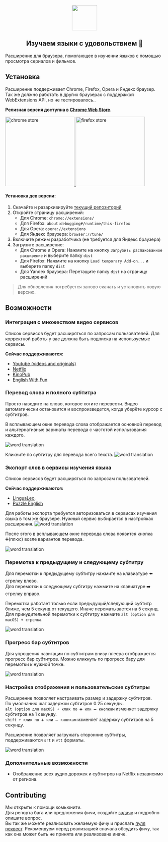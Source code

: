 <p align="center">
  <img height="80" src="./logo.png">
</p>
<p align="center">
  <h2 align="center">Изучаем языки с удовольствием 🎉</h2>
</p>

Расширение для браузера, помогающее в изучении языков с помощью просмотра сериалов и фильмов.

## Установка

Расширение поддерживает Chrome, Firefox, Opera и Яндекс браузер. Так же должно работать в других браузерах с поддержкой WebExtensions API, но не тестировалось..

**Релизная версия доступна в [Chrome Web Store](https://chrome.google.com/webstore/detail/easysubs/ocelmccppkcibiflhhepafdjjomimddf?utm_source=github&utm_medium=social&utm_campaign=github).**

<a href="https://chrome.google.com/webstore/detail/easysubs/ocelmccppkcibiflhhepafdjjomimddf?utm_source=github&utm_medium=social&utm_campaign=github" target="_blank">
  <img src="./docs/img/chrome-store.png" alt="chrome store" width="220px">
</a>
<span width="50px"heigh="10px" display="block"></span>
<span width="50px"heigh="10px" display="block"></span>
<span width="50px"heigh="10px" display="block"></span>
<span width="50px"heigh="10px" display="block"></span>
<span width="50px"heigh="10px" display="block"></span>
<span width="50px"heigh="10px" display="block"></span>
<a href="https://addons.mozilla.org/ru/firefox/addon/easysubs/?utm_source=easysubsco&utm_medium=social&utm_campaign=github"
  class="btn -store cover__store" target="_blank">
  <img src="./docs/img/firefox-store.svg" alt="firefox store" width="220px">
</a>


#### Установка дев версии:

1. Скачайте и разархивируйте [текущий репозиторий](https://github.com/Nitrino/easysubs/archive/master.zip)
2. Откройте страницу расширений:
    * Для Chrome: `chrome://extensions/`
    * Для Firefox: `about:debugging#/runtime/this-firefox`
    * Для Opera: `opera://extensions`
    * Для Яндекс браузера: `browser://tune/`
3. Включите режим разработчика (не требуется для Яндекс браузера)
4. Загрузите расширение:
    * Для Chrome и Opera: Нажмите на кнопку `Загрузить распакованное расширение` и выберите папку `dist`
    * Для Firefox: Нажмите на кнопку `Load temporary Add-on...` и выберите папку `dist`
    * Для Yandex браузера: Перетащите папку `dist` на страницу расширений
  
> Для обновления потребуется заново скачать и установить новую версию.

## Возможности

### Интеграция с множеством видео сервисов

Список сервисов будет расширяться по запросам пользователей.
Для корректной работы у вас должна быть подписка на используемые сервисы.

**Сейчас поддерживаются:**

- [Youtube (videos and originals)](https://www.youtube.com)
- [Netflix](https://www.netflix.com)
- [KinoPub](https://kino.pub)
- [English With Fun](https://english-with-fun.com)

### Перевод слова и полного субтитра

Просто наведите на слово, которое хотите перевести. Видео автоматически остановится и воспроизведется, когда уберёте курсор с субтитров.

В всплывающем окне перевода слова отображается основной перевод и альтернативные варинаты перевода с частотой использования каждого.

![word translation](screenshots/word.png)

Кликните по субтитру для перевода всего текста.
![word translation](screenshots/full-sub.png)

### Экспорт слов в сервисы изучения языка

Список сервисов будет расширяться по запросам пользователей.

**Сейчас поддерживаются:**

- [LinguaLeo](https://lingualeo.com),
- [Puzzle English](https://puzzle-english.com)

Для работы экспорта требуется авторизоваться в сервисах изучения языка в том же браузере. Нужный сервис выбирается в настройках расширения.
![word translation](screenshots/select-service.png)

После этого в всплывающем окне перевода слова появится кнопка ➕(плюс) возле вариантов перевода.

![word translation](screenshots/export-to-service.png)

### Перемотка к предыдущему и следующему субтитру

Для перемотки к предыдущему субтитру нажмите на клавиатуре ⬅️ стрелку влево.\
Для перемотки к следующему субтитру нажмите на клавиатуре ➡️ стрелку вправо.

Перемотка работает только если предыдущий/следующий субтитр ближе, чем 5 секунд от текущего. Иначе перематывается на 5 секунд.
Для принудительной перемотки к субтитру нажмите `alt (option для macOS) + стрелка`.

![word translation](screenshots/navigation.png)

### Прогресс бар субтитров

Для упрощения навигации по субтитрам внизу плеера отображается прогресс бар субтитров.
Можно кликнуть по прогресс бару для перемотки к нужной точке.

![word translation](screenshots/progressbar.png)

### Настройка отображения и пользовательские субтитры

Расширение позволяет настраивать размер и задержку субтитров.\
По умолчанию шаг задержки субтитров 0.25 секунды.\
`alt (option для macOS) + клик по ➕ или ➖ кнопкам` изменяет задержку субтитров на 1 секунду.\
`shift + клик по ➕ или ➖ кнопкам` изменяет задержку субтитров на 5 секунду.

Расширение позволяет загружать сторонние субтитры, поддерживаются `srt` и `vtt` форматы.

![word translation](screenshots/subtitles-settings.png)

### Дополнительные возможности

- Отображение всех аудио дорожек и субтитров на Netflix независимо от региона.

## Contributing

Мы открыты к помощи комьюнити.\
Для репорта бага или предложения фичи, создайте [задачу](https://github.com/Nitrino/easysubs/issues) и подробно опишите вопрос.\
Вы так же можете реализовать желаемую фичу и прислать [пулл реквест](https://github.com/Nitrino/easysubs/pulls). Рекомендуем перед реализацией сначала обсудить фичу, так как она может быть не принята или реализована иначе.
